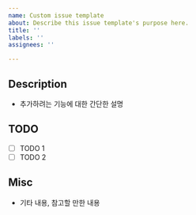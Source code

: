 ```yaml
---
name: Custom issue template
about: Describe this issue template's purpose here.
title: ''
labels: ''
assignees: ''

---
```


## Description

- 추가하려는 기능에 대한 간단한 설명

## TODO

- [ ] TODO 1
- [ ] TODO 2

## Misc

- 기타 내용, 참고할 만한 내용
